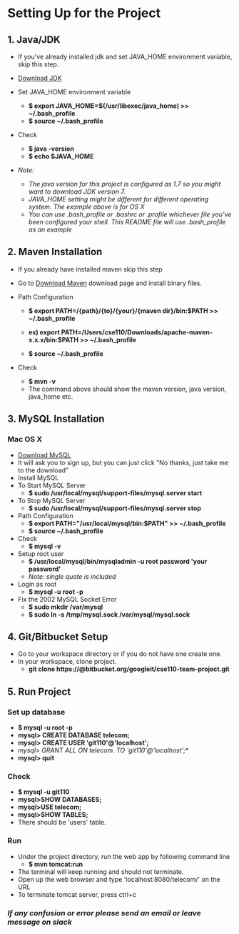 # **Setting Up for the Project** #
## 1. Java/JDK ##

* If you've already installed jdk and set JAVA_HOME environment variable, skip this step.
* [Download JDK](http://www.oracle.com/technetwork/java/javase/downloads/index.html)
* Set JAVA_HOME environment variable
    * **$ export JAVA_HOME=$(/usr/libexec/java_home) >> ~/.bash_profile**
    * **$ source ~/.bash_profile**
* Check
    * **$ java -version**
    * **$ echo $JAVA_HOME**

* *Note:*
    * *The java version for this project is configured as 1.7 so you might want to download JDK version 7.*
    * *JAVA_HOME setting might be different for different operating system. The example above is for OS X*
    * *You can use .bash_profile or .bashrc or .profile whichever file you've been configured your shell. This README file will use .bash_profile as an example*


## 2. Maven Installation ##

* If you already have installed maven skip this step
* Go to [Download Maven](https://maven.apache.org/download.cgi) download page and install binary files.
* Path Configuration
    * **$ export PATH=/{path}/{to}/{your}/{maven dir}/bin:$PATH >> ~/.bash_profile**
    * **ex) export PATH=/Users/cse110/Downloads/apache-maven-x.x.x/bin:$PATH >> ~/.bash_profile**

    * **$ source ~/.bash_profile**

* Check
    * **$ mvn -v**
    * The command above should show the maven version, java version, java_home etc.

## 3. MySQL Installation ##
### Mac OS X ###
* [Download MySQL](http://dev.mysql.com/downloads/mysql/)
* It will ask you to sign up, but you can just click "No thanks, just take me to the download"
* Install MySQL
* To Start MySQL Server
    * **$ sudo /usr/local/mysql/support-files/mysql.server start**
* To Stop MySQL Server
    * **$ sudo /usr/local/mysql/support-files/mysql.server stop**
* Path Configuration
    * **$ export PATH="/usr/local/mysql/bin:$PATH" >> ~/.bash_profile**
    * **$ source ~/.bash_profile**
* Check
    * **$ mysql -v**
* Setup root user
    * **$ /usr/local/mysql/bin/mysqladmin -u root password 'your password'**
    * *Note: single quote is included*
* Login as root
    * **$ mysql -u root -p**
* Fix the 2002 MySQL Socket Error
    * **$ sudo mkdir /var/mysql**
    * **$ sudo ln -s /tmp/mysql.sock /var/mysql/mysql.sock**

## 4. Git/Bitbucket Setup ##
* Go to your workspace directory or if you do not have one create one.
* In your workspace, clone project.
    * **git clone https://<bitbucket-account>@bitbucket.org/googleit/cse110-team-project.git**

## 5. Run Project ##
### Set up database ###
* **$ mysql -u root -p**
* **mysql> CREATE DATABASE telecom;**
* **mysql> CREATE USER 'git110'@'localhost';**
* **mysql> GRANT ALL ON telecom.* TO 'git110'@'localhost';**
 * **mysql> quit**

### Check ###
* **$ mysql -u git110**
* **mysql>SHOW DATABASES;**
* **mysql>USE telecom;**
* **mysql>SHOW TABLES;**
* There should be 'users' table.

### Run ###
* Under the project directory, run the web app by following command line
    * **$ mvn tomcat:run**
* The terminal will keep running and should not terminate.
* Open up the web browser and type 'localhost:8080/telecom/' on the URL
*  To terminate tomcat server, press ctrl+c



### *If any confusion or error please send an email or leave message on slack* ###
